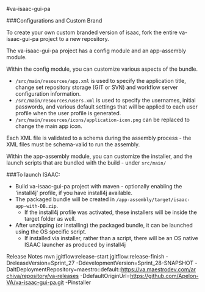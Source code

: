 #va-isaac-gui-pa


###Configurations and Custom Brand

To create your own custom branded version of isaac, fork the entire va-isaac-gui-pa project to a new repository.

The va-isaac-gui-pa project has a config module and an app-assembly module.

Within the config module, you can customize various aspects of the bundle.

 - `/src/main/resources/app.xml` is used to specify the application title, change set repository storage (GIT or SVN) and workflow server configuration information. 
 - `/src/main/resources/users.xml` is used to specify the usernames, initial passwords, and various default settings that will be applied
 to each user profile when the user profile is generated.
 - `/src/main/resources/icons/application-icon.png` can be replaced to change the main app icon.

Each XML file is validated to a schema during the assembly process - the XML files must be schema-valid to run the assembly.

Within the app-assembly module, you can customize the installer, and the launch scripts that are bundled with the build - under `src/main/`

###To launch ISAAC:

- Build va-isaac-gui-pa project with maven - optionally enabling the 'install4j' profile, if you have install4j available.
- The packaged bundle will be created in `/app-assembly/target/isaac-app-with-DB.zip`.  
  - If the install4j profile was activated, these installers will be inside the target folder as well.
- After unzipping (or installing) the packaged bundle, it can be launched using the OS specific script.
  - If installed via installer, rather than a script, there will be an OS native ISAAC launcher as produced by install4j
  
  
Release Notes
mvn jgitflow:release-start jgitflow:release-finish -DreleaseVersion=Sprint_27 -DdevelopmentVersion=Sprint_28-SNAPSHOT -DaltDeploymentRepository=maestro::default::https://va.maestrodev.com/archiva/repository/va-releases  -DdefaultOriginUrl=https://github.com/Apelon-VA/va-isaac-gui-pa.git -Pinstaller